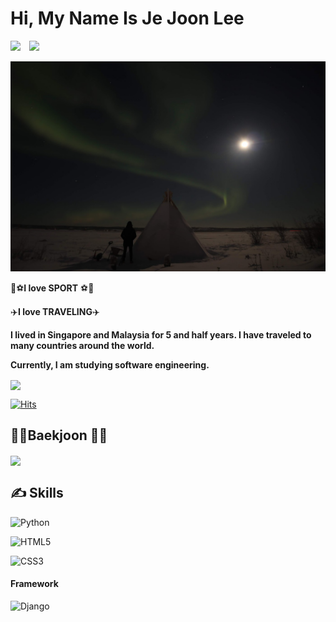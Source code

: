 # Hi, My Name Is Je Joon Lee

<img src="https://capsule-render.vercel.app/api?type=wave&color=auto&height=200&section=header&text=Je Joon's Github&fontSize=90" />

<a href="https://instagram.com/joons_217">
    <img 
        src="http://img.shields.io/badge/-Instagram-black?style=flat&logo=Instagram&link=https://instagram.com/joons_217/"
        style="height : auto; margin-left : 10px; margin-right : 10px;"/>
</a>

![football](README.assets/IMG_3322.JPG)

🏀⚽**I love SPORT** ⚽🏀

✈️**I love TRAVELING**✈️

**I lived in Singapore and Malaysia for 5 and half years. I have traveled to many countries around the world.**

**Currently, I am studying software engineering.**



<a href="https://github.com/jejoonlee/github-readme-stats">
  <img align="center" src="https://github-readme-stats.vercel.app/api?username=jejoonlee&theme=dark&show_icons=true" />
</a>

[![Hits](https://hits.seeyoufarm.com/api/count/incr/badge.svg?url=https%3A%2F%2Fgithub.com%2Fjejoonlee&count_bg=%2300FFBD&title_bg=%23000000&icon=&icon_color=%23E7E7E7&title=hits&edge_flat=false)](https://hits.seeyoufarm.com)


## 🧑‍💻Baekjoon 🧑‍💻

<a href="https://solved.ac/jejoonlee">
  <img align="center" src="http://mazassumnida.wtf/api/v2/generate_badge?boj=jejoonlee" />
</a>



## ✍️ Skills

![Python](https://img.shields.io/badge/python-3670A0?style=for-the-badge&logo=python&logoColor=ffdd54)

![HTML5](https://img.shields.io/badge/html5-%23E34F26.svg?style=for-the-badge&logo=html5&logoColor=white)

![CSS3](https://img.shields.io/badge/css3-%231572B6.svg?style=for-the-badge&logo=css3&logoColor=white)

#### Framework

![Django](https://img.shields.io/badge/django-%23092E20.svg?style=for-the-badge&logo=django&logoColor=white)
